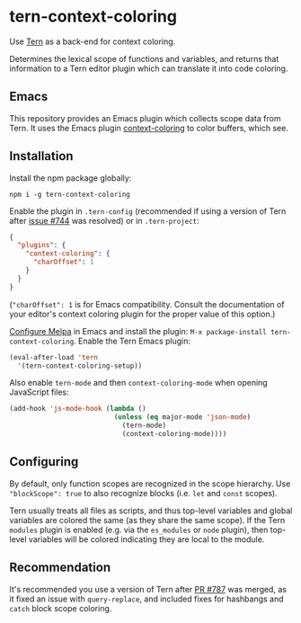 # tern-context-coloring

Use [Tern][] as a back-end for context coloring.

Determines the lexical scope of functions and variables, and returns that
information to a Tern editor plugin which can translate it into code coloring.

[Tern]: http://ternjs.net/

## Emacs

This repository provides an Emacs plugin which collects scope data from Tern.
It uses the Emacs plugin [context-coloring][] to color buffers, which see.

[context-coloring]: https://github.com/jacksonrayhamilton/context-coloring

## Installation

Install the npm package globally:

`npm i -g tern-context-coloring`

Enable the plugin in `.tern-config` (recommended if using a version of Tern
after [issue #744][] was resolved) or in `.tern-project`:

```json
{
  "plugins": {
    "context-coloring": {
      "charOffset": 1
    }
  }
}
```

(`"charOffset": 1` is for Emacs compatibility.  Consult the documentation of
your editor's context coloring plugin for the proper value of this option.)

[Configure Melpa][] in Emacs and install the plugin: `M-x package-install
tern-context-coloring`.  Enable the Tern Emacs plugin:

```lisp
(eval-after-load 'tern
  '(tern-context-coloring-setup))
```

Also enable `tern-mode` and then `context-coloring-mode` when opening JavaScript
files:

```lisp
(add-hook 'js-mode-hook (lambda ()
                          (unless (eq major-mode 'json-mode)
                            (tern-mode)
                            (context-coloring-mode))))
```

[issue #744]: https://github.com/ternjs/tern/issues/744
[Configure Melpa]: http://melpa.org/#/getting-started

## Configuring

By default, only function scopes are recognized in the scope hierarchy.  Use
`"blockScope": true` to also recognize blocks (i.e. `let` and `const` scopes).

Tern usually treats all files as scripts, and thus top-level variables and
global variables are colored the same (as they share the same scope).  If the
Tern `modules` plugin is enabled (e.g. via the `es_modules` or `node` plugin),
then top-level variables will be colored indicating they are local to the
module.

## Recommendation

It's recommended you use a version of Tern after [PR #787][] was merged, as it
fixed an issue with `query-replace`, and included fixes for hashbangs and
`catch` block scope coloring.

[PR #787]: https://github.com/ternjs/tern/pull/787
